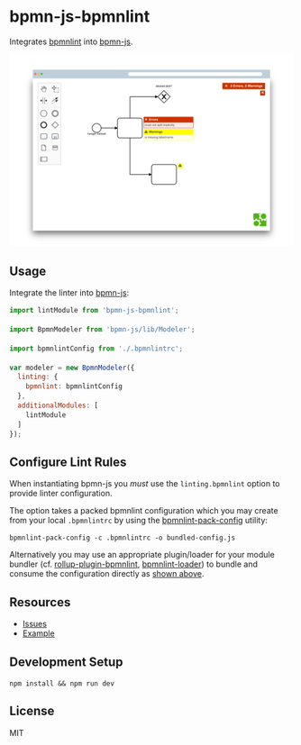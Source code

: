 # bpmn-js-bpmnlint

Integrates [bpmnlint](https://github.com/bpmn-io/bpmnlint) into [bpmn-js](https://github.com/bpmn-io/bpmn-js).

![Screenshot](docs/screenshot.png)


## Usage

Integrate the linter into [bpmn-js](https://github.com/bpmn-io/bpmn-js):

```javascript
import lintModule from 'bpmn-js-bpmnlint';

import BpmnModeler from 'bpmn-js/lib/Modeler';

import bpmnlintConfig from './.bpmnlintrc';

var modeler = new BpmnModeler({
  linting: {
    bpmnlint: bpmnlintConfig
  },
  additionalModules: [
    lintModule
  ]
});
```


## Configure Lint Rules

When instantiating bpmn-js you _must_ use the `linting.bpmnlint` option to provide linter configuration.

The option takes a packed bpmnlint configuration which you may create from your local `.bpmnlintrc`
by using the [bpmnlint-pack-config](https://github.com/nikku/bpmnlint-pack-config) utility:

```shell
bpmnlint-pack-config -c .bpmnlintrc -o bundled-config.js
```

Alternatively you may use an appropriate plugin/loader for your module bundler (cf. [rollup-plugin-bpmnlint](https://github.com/nikku/rollup-plugin-bpmnlint), [bpmnlint-loader](https://github.com/nikku/bpmnlint-loader)) to bundle and consume the  configuration directly as [shown above](#usage).


## Resources

* [Issues](./issues)
* [Example](./example)


## Development Setup

```
npm install && npm run dev
```


## License

MIT